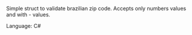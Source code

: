 Simple struct to validate brazilian zip code. Accepts only numbers values and with - values.

Language: C#
